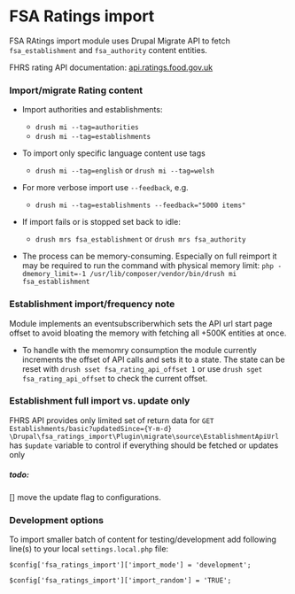 FSA Ratings import
=======

FSA RAtings import module uses Drupal Migrate API to fetch `fsa_establishment` and `fsa_authority` content entities.

FHRS rating API documentation: [api.ratings.food.gov.uk](http://api.ratings.food.gov.uk) 

### Import/migrate Rating content

* Import authorities and establishments:
  * `drush mi --tag=authorities`
  * `drush mi --tag=establishments`
* To import only specific language content use tags
  * `drush mi --tag=english` or `drush mi --tag=welsh`

* For more verbose import use `--feedback`, e.g.
  * `drush mi --tag=establishments --feedback="5000 items"`

* If import fails or is stopped set back to idle:
  * `drush mrs fsa_establishment` or `drush mrs fsa_authority`

* The process can be memory-consuming. Especially on full reimport it may be required to run the command with physical memory limit: `php -dmemory_limit=-1 /usr/lib/composer/vendor/bin/drush mi fsa_establishment`

### Establishment import/frequency note
Module implements an eventsubscriberwhich sets the API url start page offset
 to avoid bloating the memory with fetching all +500K entities at once.
 
* To handle with the memomry consumption the module currently increments the offset of API calls and sets it to a state.
 The state can be reset with `drush sset fsa_rating_api_offset 1` or use `drush sget fsa_rating_api_offset` to check the 
 current offset. 

### Establishment full import vs. update only

FHRS API provides only limited set of return data for `GET Establishments/basic?updatedSince={Y-m-d}`
`\Drupal\fsa_ratings_import\Plugin\migrate\source\EstablishmentApiUrl` has `$update` variable to control if everything 
should be fetched or updates only

##### todo:
[] move the update flag to configurations. 

### Development options 

To import smaller batch of content for testing/development add following line(s) to your local `settings.local.php` file:

`$config['fsa_ratings_import']['import_mode'] = 'development';`

`$config['fsa_ratings_import']['import_random'] = 'TRUE';`